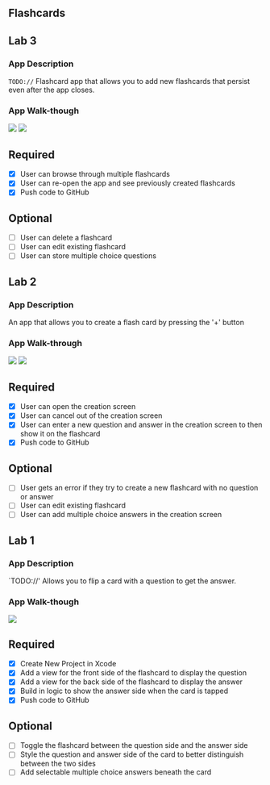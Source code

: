 ## Flashcards

## Lab 3

### App Description
`TODO://` Flashcard app that allows you to add new flashcards that persist even after the app closes.

### App Walk-though

![](https://i.imgur.com/ck2x88i.gif)
![](https://i.imgur.com/z1e3Hh8.gif)

## Required
- [x] User can browse through multiple flashcards
- [x] User can re-open the app and see previously created flashcards
- [x] Push code to GitHub
## Optional
- [ ] User can delete a flashcard
- [ ] User can edit existing flashcard
- [ ] User can store multiple choice questions

## Lab 2

### App Description
An app that allows you to create a flash card by pressing the '+' button

### App Walk-through

![](https://i.imgur.com/0rbKRwN.gif)
![](https://i.imgur.com/W1gzITm.gif)

## Required
- [x] User can open the creation screen
- [x] User can cancel out of the creation screen
- [x] User can enter a new question and answer in the creation screen to then show it on the flashcard
- [x] Push code to GitHub
## Optional
- [ ] User gets an error if they try to create a new flashcard with no question or answer
- [ ] User can edit existing flashcard
- [ ] User can add multiple choice answers in the creation screen

## Lab 1

### App Description
`TODO://' Allows you to flip a card with a question to get the answer.

### App Walk-though

![](https://i.imgur.com/TemAAYf.gif)


## Required
- [x] Create New Project in Xcode
- [x] Add a view for the front side of the flashcard to display the question
- [x] Add a view for the back side of the flashcard to display the answer
- [x] Build in logic to show the answer side when the card is tapped
- [x] Push code to GitHub
## Optional
- [ ] Toggle the flashcard between the question side and the answer side
- [ ] Style the question and answer side of the card to better distinguish between the two sides
- [ ] Add selectable multiple choice answers beneath the card
